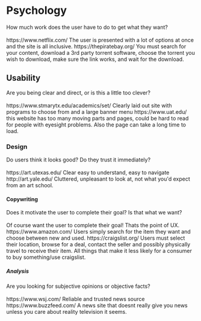 <h1>Psychology</h1>
How much work does the user have to do to get what they want?<br />
<br />
 https://www.netflix.com/ The user is presented with a lot of options at once and the site is all inclusive.
https://thepiratebay.org/ You must search for your content, download a 3rd party torrent software, choose the torrent you wish to download, make sure the link works, and wait for the download.

<h2>Usability</h2>
Are you being clear and direct, or is this a little too clever? <br />
<br />
https://www.stmarytx.edu/academics/set/ Clearly laid out site with programs to choose from and a large banner menu
https://www.uat.edu/ this website has too many moving parts and pages, could be hard to read for people with eyesight problems. Also the page can take a long time to load.

<h3>Design</h3>
Do users think it looks good? Do they trust it immediately?<br />
<br />
https://art.utexas.edu/ Clear easy to understand, easy to navigate
http://art.yale.edu/ Cluttered, unpleasant to look at, not what you'd expect from an art school.

<h4>Copywriting</h4>
Does it motivate the user to complete their goal? Is that what we want? <br />
<br />
Of course want the user to complete their goal! Thats the point of UX.
https://www.amazon.com/ Users simply search for the item they want and choose between new and used.
https://craigslist.org/ Users must select their location, browse for a deal, contact the seller and possibly physically travel to receive their item. All things that make it less likely for a consumer to buy something/use craigslist.

<h5>Analysis</h5>
Are you looking for subjective opinions or objective facts?<br />
<br />
https://www.wsj.com/ Reliable and trusted news source
https://www.buzzfeed.com/ A news site that doesnt really give you news unless you care about reality television it seems.
